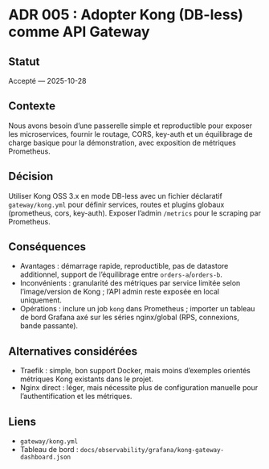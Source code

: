 # ADR 005 : Adopter Kong (DB-less) comme API Gateway

## Statut
Accepté — 2025-10-28

## Contexte
Nous avons besoin d’une passerelle simple et reproductible pour exposer les microservices, fournir le routage, CORS, key-auth et un équilibrage de charge basique pour la démonstration, avec exposition de métriques Prometheus.

## Décision
Utiliser Kong OSS 3.x en mode DB-less avec un fichier déclaratif `gateway/kong.yml` pour définir services, routes et plugins globaux (prometheus, cors, key-auth). Exposer l’admin `/metrics` pour le scraping par Prometheus.

## Conséquences
- Avantages : démarrage rapide, reproductible, pas de datastore additionnel, support de l’équilibrage entre `orders-a`/`orders-b`.
- Inconvénients : granularité des métriques par service limitée selon l’image/version de Kong ; l’API admin reste exposée en local uniquement.
- Opérations : inclure un job `kong` dans Prometheus ; importer un tableau de bord Grafana axé sur les séries nginx/global (RPS, connexions, bande passante).

## Alternatives considérées
- Traefik : simple, bon support Docker, mais moins d’exemples orientés métriques Kong existants dans le projet.
- Nginx direct : léger, mais nécessite plus de configuration manuelle pour l’authentification et les métriques.

## Liens
- `gateway/kong.yml`
- Tableau de bord : `docs/observability/grafana/kong-gateway-dashboard.json`
